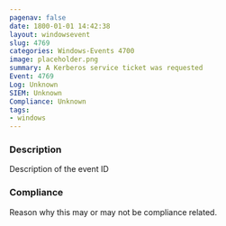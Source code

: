 ```yaml
---
pagenav: false
date: 1800-01-01 14:42:38
layout: windowsevent
slug: 4769
categories: Windows-Events 4700
image: placeholder.png
summary: A Kerberos service ticket was requested
Event: 4769
Log: Unknown
SIEM: Unknown
Compliance: Unknown
tags:
- windows
---
```


### Description

Description of the event ID

### Compliance

Reason why this may or may not be compliance related.
